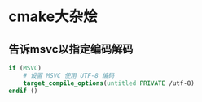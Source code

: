 # cmake大杂烩

## 告诉msvc以指定编码解码

```CMake
if (MSVC)
    # 设置 MSVC 使用 UTF-8 编码
    target_compile_options(untitled PRIVATE /utf-8)
endif ()
```